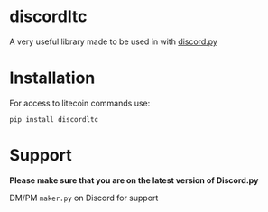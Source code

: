 # discordltc
A very useful library made to be used in with [discord.py](https://pypi.org/project/discord.py/)

# Installation
For access to litecoin commands use:
```
pip install discordltc
```


# Support
**__Please make sure that you are on the latest version of Discord.py__**

DM/PM `maker.py` on Discord for support
